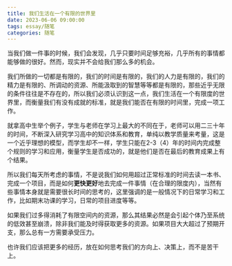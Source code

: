 ```yaml
---
title: 我们生活在一个有限的世界里
date: 2023-06-06 09:00:00
tags: essay/随笔
categories: 随笔
---
```

当我们做一件事的时候，我们会发现，几乎只要时间足够充裕，几乎所有的事情都能够做的很好。然而，现实并不会给我们那么多的机会。

我们所做的一切都是有限的，我们的时间是有限的，我们的人力是有限的，我们的精力是有限的、所调动的资源、所能汲取到的智慧等等都是有限的，那些近乎无限的条件往往是不存在的，所以我们必须认识到这一点，我们生活在一个有限度的世界里，而衡量我们有没有成就的标准，就是我们能否在有限的时间里，完成一项工作。

就拿高中生举个例子，学生与老师在学习上最大的不同在于，老师可以用二三十年的时间，不断深入研究学习高中的知识体系和教育，单纯以教学质量来考量，这是一个近乎理想的模型，而学生却不一样，学生只能在2-3（4）年的时间内完成整个规则的学习和应用，衡量学生是否成功的，就是他们是否在最后的教育成果上有个结果。

<!-- more -->

所以我们每天所考虑的事情，不是说我们如何用超过正常标准的时间去读一本书、完成一个项目，而是如何**更快更好**地去完成一件事情（在合理的限度内），当然有些事情本身就是需要很长时间的思考的，这里强调的是一般情况下的日常学习和工作，比如期末功课的学习，日常的项目进度等等。

如果我们过多得消耗了有限空间内的资源，那么其结果必然是会引起个体乃至系统的低效甚至崩溃，除非我们能及时得获取更多的资源。如果项目大大超过了预期开支，那么总有一方需要承受压力。

也许我们应该把更多的经历，放在如何思考我们的方向上、决策上，而不是苦干上。